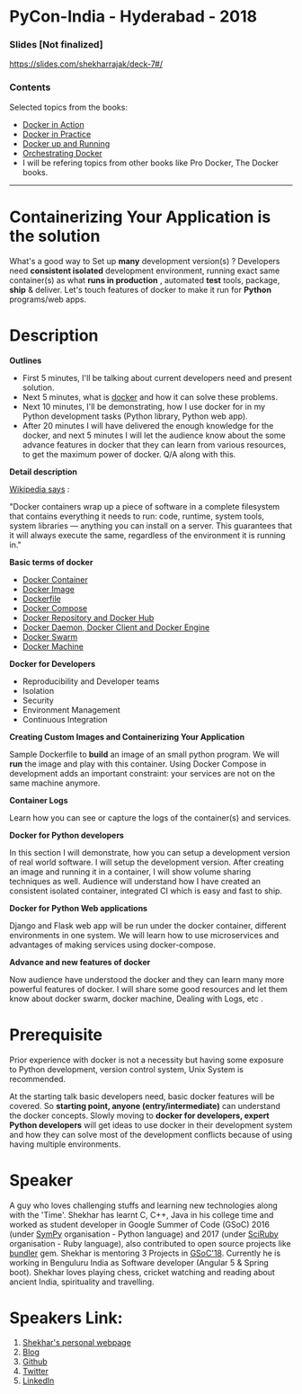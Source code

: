 # PyCon-India - Hyderabad - 2018


### Slides [Not finalized]

https://slides.com/shekharrajak/deck-7#/

### Contents

Selected topics from the books:

* [Docker in Action](https://books.google.co.uk/books/about/Docker_in_Action.html?id=Lt_BsgEACAAJ&redir_esc=y&hl=en)
* [Docker in Practice](https://books.google.co.uk/books?id=ODLPswEACAAJ&dq=docker+in+practice&hl=en&sa=X&ved=0ahUKEwjP1vG2s77bAhXSQ8AKHQYTA4sQ6AEIJzAA)
* [Docker up and Running](https://books.google.co.uk/books?id=IDvcCQAAQBAJ&printsec=frontcover&dq=docker+in+production++amazon&hl=en&sa=X&ved=0ahUKEwiFn5fSs77bAhXQN8AKHcRlAP0Q6AEIMzAC#v=onepage&q=docker%20in%20production%20%20amazon&f=false)
* [Orchestrating Docker](https://www.amazon.co.uk/Orchestrating-Docker-Shrikrishna-Holla/dp/1783984783) 
* I will be refering topics from other books like Pro Docker, The Docker books.

-----------------

# Containerizing Your Application is the solution

What's a good way to Set up **many** development version(s) ? Developers need **consistent isolated**  development environment, running exact same container(s) as what **runs in production** , automated **test** tools, package, **ship** & deliver. Let's touch features of docker to make it run for **Python** programs/web apps.

# Description

**Outlines**

*  First 5 minutes, I'll be talking about current developers need and present solution.
* Next 5 minutes, what is [docker](https://www.docker.com/) and how it can solve these problems.
* Next 10 minutes, I'll be demonstrating, how I use docker for in my Python development tasks (Python library, Python web app).
* After 20 minutes I will have delivered the enough knowledge for the docker, and next 5 minutes I will let the audience know about the some advance features in docker that they can learn from various resources, to get the maximum power of docker. Q/A along with this.

**Detail description**

[Wikipedia says](https://en.wikipedia.org/wiki/Docker_(software)) : 

"Docker containers wrap up a piece of software in a complete filesystem that contains everything it needs to run: code, runtime, system tools, system libraries — anything you can install on a server. This guarantees that it will always execute the same, regardless of the environment it is running in." 

**Basic terms of docker** 

* [Docker Container](https://www.docker.com/what-container)
* [Docker Image](https://docs.docker.com/engine/reference/commandline/images/#list-image-digests)
* [Dockerfile](https://docs.docker.com/engine/reference/builder/)
* [Docker Compose](https://docs.docker.com/compose/)
* [Docker Repository and Docker Hub](https://docs.docker.com/docker-hub/repos/)
* [Docker Daemon, Docker Client and Docker Engine](https://docs.docker.com/engine/docker-overview/#docker-engine)
* [Docker Swarm](https://docs.docker.com/engine/swarm/)
* [Docker Machine](https://docs.docker.com/machine/)

**Docker for Developers**

* Reproducibility and Developer teams
* Isolation
* Security
* Environment Management
* Continuous Integration

**Creating Custom Images and Containerizing Your Application**

Sample Dockerfile to **build** an image of an small python program. We will **run** the image and play with this container. Using Docker Compose in development adds an important constraint: your services are not on the same machine anymore.

**Container Logs**

Learn how you can see or capture the logs of  the container(s) and services. 

**Docker for Python developers**

In this section I will demonstrate, how you can setup a development version of real world software.
I will setup the development version.  After creating an image and running it in a container, I will show volume sharing techniques as well. Audience will understand how I have created an consistent isolated container,  integrated CI which is easy and fast to ship.

**Docker for Python Web applications**

Django and Flask web app will be run under the docker container, different environments in one system. We will learn how to use microservices and advantages of making services using docker-compose.

**Advance and new features of docker** 

Now audience have understood the docker and they can learn many more powerful features of docker. I will share some good resources and let them know about docker swarm,  docker machine, Dealing with Logs, etc .

# Prerequisite

Prior experience with docker is not a necessity but having some exposure to Python development, version control system, Unix System is recommended.

At the starting talk basic developers need, basic docker features will be covered. So **starting point, anyone (entry/intermediate)** can understand the docker concepts. Slowly moving to **docker for developers, expert Python developers** will get ideas to use docker in their development system and how they can solve most of the development conflicts because of using having multiple environments.

# Speaker

A guy who loves challenging stuffs and learning new technologies along with the 'Time'. Shekhar has learnt C, C++, Java in his college time and worked as student developer in Google Summer of Code (GSoC) 2016 (under [SymPy][1] organisation - Python language) and 2017 (under [SciRuby][2] organisation - Ruby language), also contributed to open source projects like [bundler][3] gem. Shekhar is mentoring 3 Projects in [GSoC'18][4]. Currently he is working in Benguluru India as Software developer (Angular 5 & Spring boot). Shekhar loves playing chess, cricket watching and reading about ancient India, spirituality and travelling.


  [1]: http://www.sympy.org/en/index.html
  [2]: http://sciruby.com/
  [3]: https://bundler.io/
  [4]: https://summerofcode.withgoogle.com/
  
  # Speakers Link:
  
  1. [Shekhar's personal webpage][1]
 2. [Blog][2]
 3. [Github][3]
 4. [Twitter][4]
 5. [LinkedIn][5]


  [1]: http://s-hacker.info/
  [2]: http://shekharrajak.github.io/
  [3]: https://github.com/Shekharrajak
  [4]: https://twitter.com/Shekharrajak
  [5]: https://in.linkedin.com/in/shekharrajak
  

